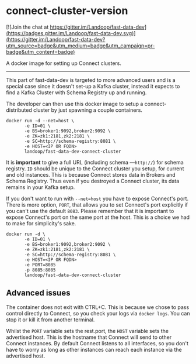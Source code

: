 # connect-cluster-version #

[![Join the chat at https://gitter.im/Landoop/fast-data-dev](https://badges.gitter.im/Landoop/fast-data-dev.svg)](https://gitter.im/Landoop/fast-data-dev?utm_source=badge&utm_medium=badge&utm_campaign=pr-badge&utm_content=badge)

A docker image for setting up Connect clusters.

---

This part of fast-data-dev is targeted to more advanced users and is a special
case since it doesn't set-up a Kafka cluster, instead it expects to find a Kafka
Cluster with Schema Registry up and running.

The developer can then use this docker image to setup a connect-distributed
cluster by just spawning a couple containers.

    docker run -d --net=host \
           -e ID=01 \
           -e BS=broker1:9092,broker2:9092 \
           -e ZK=zk1:2181,zk2:2181 \
           -e SC=http://schema-registry:8081 \
           -e HOST=<IP OR FQDN>
           landoop/fast-data-dev-connect-cluster

It is **important** to give a full URL (including schema —`http://`) for schema
registry.
`ID` should be unique to the Connect cluster you setup, for current and old
instances. This is because Connect stores data in Brokers and Schema Registry.
Thus even if you destroyed a Connect cluster, its data remains in your Kafka
setup.

If you don't want to run with `--net=host` you have to expose Connect's port.
There is more option, `PORT`, that allows you to set Connect's port explicitly
if you can't use the default `8083`. Please remember that it is important to
expose Connect's port on the same port at the host. This is a choice we had to
make for simplicity's sake.

    docker run -d \
           -e ID=01 \
           -e BS=broker1:9092,broker2:9092 \
           -e ZK=zk1:2181,zk2:2181 \
           -e SC=http://schema-registry:8081 \
           -e HOST=<IP OR FQDN>
           -e PORT=8085
           -p 8085:8085
           landoop/fast-data-dev-connect-cluster

## Advanced issues

The container does not exit with CTRL+C. This is because we chose to pass
control directly to Connect, so you check your logs via `docker logs`.
You can stop it or kill it from another terminal.

Whilst the `PORT` variable sets the rest.port, the `HOST` variable sets the
advertised host. This is the hostname that Connect will send to other Connect
instances. By default Connect listens to all interfaces, so you don't have
to worry as long as other instances can reach each instance via the advertised
host.
